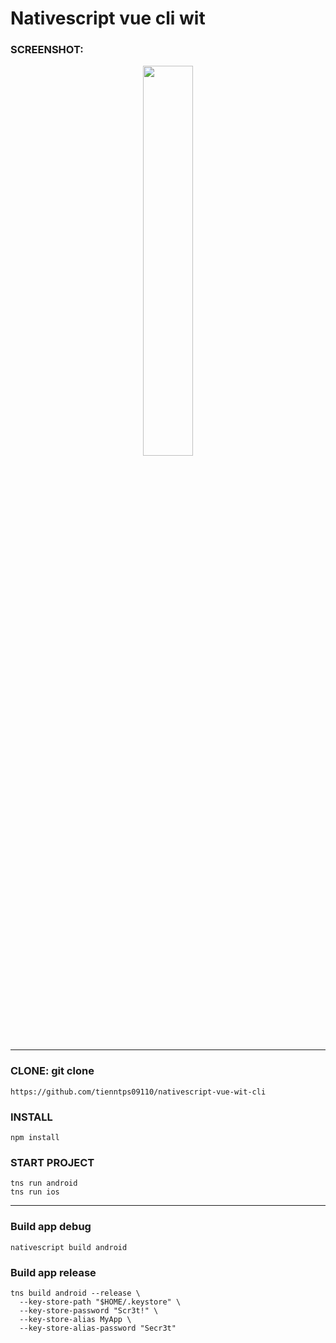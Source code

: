 # Nativescript vue cli wit


### SCREENSHOT: 
<p align="center">
  <img width="40%" src="https://f23-zpg.zdn.vn/2133552140007518913/36a843153fbbc3e59aaa.jpg">
</p>

<hr>

### CLONE: git clone 
```
https://github.com/tienntps09110/nativescript-vue-wit-cli
```

### INSTALL
```
npm install
```


### START PROJECT
```
tns run android
tns run ios
```

<hr>

### Build app debug
```
nativescript build android
```

### Build app release
```
tns build android --release \
  --key-store-path "$HOME/.keystore" \
  --key-store-password "Scr3t!" \
  --key-store-alias MyApp \
  --key-store-alias-password "Secr3t"
```
